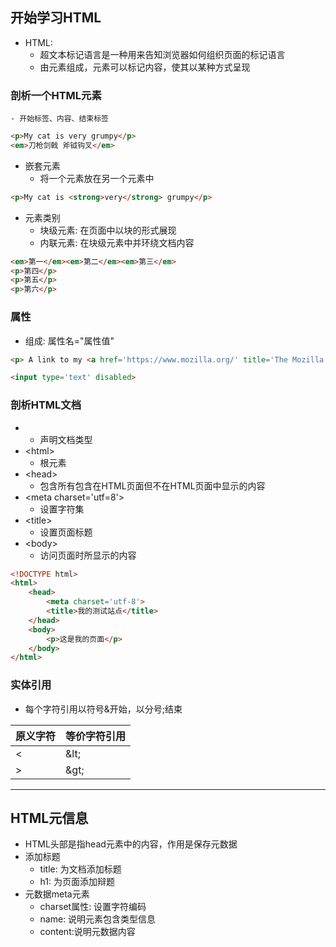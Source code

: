 ## 开始学习HTML
- HTML:
    - 超文本标记语言是一种用来告知浏览器如何组织页面的标记语言
    - 由元素组成，元素可以标记内容，使其以某种方式呈现
### 剖析一个HTML元素
    - 开始标签、内容、结束标签
```html
<p>My cat is very grumpy</p>
<em>刀枪剑戟 斧钺钩叉</em>
```
- 嵌套元素
    - 将一个元素放在另一个元素中
```html
<p>My cat is <strong>very</strong> grumpy</p>
```
- 元素类别
    - 块级元素: 在页面中以块的形式展现
    - 内联元素: 在块级元素中并环绕文档内容
```html
<em>第一</em><em>第二</em><em>第三</em>
<p>第四</p> 
<p>第五</p>
<p>第六</p>
```
### 属性
- 组成: 属性名="属性值"
```html
<p> A link to my <a href='https://www.mozilla.org/' title='The Mozilla homepage' target='_blank'>favorite website</a>. </p>

<input type='text' disabled>
```
### 剖析HTML文档
- <!doctype html>
    - 声明文档类型
- \<html>
    - 根元素
- \<head>
    - 包含所有包含在HTML页面但不在HTML页面中显示的内容
- \<meta charset='utf=8'>
    - 设置字符集
- \<title>
    - 设置页面标题
- \<body>
    - 访问页面时所显示的内容
```html
<!DOCTYPE html>
<html>
    <head>
        <meta charset='utf-8'>
        <title>我的测试站点</title>
    </head>
    <body>
        <p>这是我的页面</p>
    </body>
</html>

```
### 实体引用
- 每个字符引用以符号&开始，以分号;结束

|原义字符|等价字符引用|
|-------|----------|
| <     | \&lt;    |
| >     | \&gt;    |

--------
## HTML元信息
- HTML头部是指head元素中的内容，作用是保存元数据
- 添加标题
    - title: 为文档添加标题
    - h1: 为页面添加辩题
- 元数据meta元素
    - charset属性: 设置字符编码
    - name: 说明元素包含类型信息
    - content:说明元数据内容